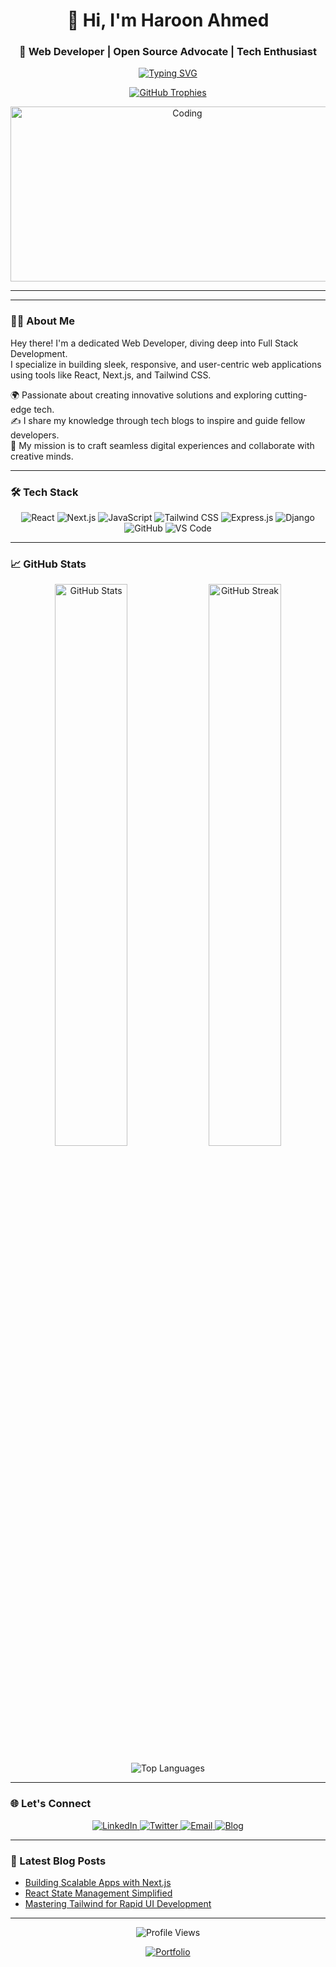 <h1 align="center">🚀 Hi, I'm Haroon Ahmed</h1>
<h3 align="center">🌟 Web Developer | Open Source Advocate | Tech Enthusiast</h3>

<p align="center">
  <a href="https://haroon-portfolio-new.vercel.app/" target="_blank">
    <img src="https://readme-typing-svg.demolab.com?font=Roboto+Mono&size=24&duration=3000&pause=800&color=00C4B4¢er=true&vCenter=true&width=450&lines=Frontend+Wizard;Open+Source+Contributor;Tech+Writer;Code+Craftsman" alt="Typing SVG" />
  </a>
</p>

<p align="center">
  <a href="https://haroon-portfolio-new.vercel.app/">
    <img src="https://github-profile-trophy.vercel.app/?username=haroonahmeddev&theme=dracula&row=1&column=6&margin-w=15&margin-h=15" alt="GitHub Trophies" />
  </a>
</p>

<p align="center">
  <img src="https://raw.githubusercontent.com/haroonahmeddev/haroonahmeddev/main/coding.gif" alt="Coding" width="550" height="280" />
</p>

---

---

### 👨‍💻 About Me

Hey there! I'm a dedicated Web Developer, diving deep into Full Stack Development.  
I specialize in building sleek, responsive, and user-centric web applications using tools like React, Next.js, and Tailwind CSS.  

🌍 Passionate about creating innovative solutions and exploring cutting-edge tech.  
✍️ I share my knowledge through tech blogs to inspire and guide fellow developers.  
🎯 My mission is to craft seamless digital experiences and collaborate with creative minds.

---

### 🛠 Tech Stack

<p align="center">
  <!-- Frontend -->
  <img src="https://img.shields.io/badge/React-20232A?style=for-the-badge&logo=react&logoColor=61DAFB" alt="React" />
  <img src="https://img.shields.io/badge/Next.js-000000?style=for-the-badge&logo=nextdotjs&logoColor=white" alt="Next.js" />
  <img src="https://img.shields.io/badge/JavaScript-F7DF1E?style=for-the-badge&logo=javascript&logoColor=black" alt="JavaScript" />
  <img src="https://img.shields.io/badge/Tailwind_CSS-06B6D4?style=for-the-badge&logo=tailwind-css&logoColor=white" alt="Tailwind CSS" />
  <!-- Backend -->
  <img src="https://img.shields.io/badge/Express.js-000000?style=for-the-badge&logo=express&logoColor=white" alt="Express.js" />
  <img src="https://img.shields.io/badge/Django-092E20?style=for-the-badge&logo=django&logoColor=white" alt="Django" />
  <!-- Tools -->
  <img src="https://img.shields.io/badge/GitHub-181717?style=for-the-badge&logo=github&logoColor=white" alt="GitHub" />
  <img src="https://img.shields.io/badge/VS_Code-007ACC?style=for-the-badge&logo=visualstudiocode&logoColor=white" alt="VS Code" />
</p>

---

### 📈 GitHub Stats

<p align="center">
  <img src="https://github-readme-stats.vercel.app/api?username=haroonahmeddev&show_icons=true&theme=dracula" alt="GitHub Stats" width="48%" />
  <img src="https://github-readme-streak-stats.herokuapp.com/?user=haroonahmeddev&theme=dracula" alt="GitHub Streak" width="48%" />
</p>

<p align="center">
  <img src="https://github-readme-stats.vercel.app/api/top-langs/?username=haroonahmeddev&layout=compact&theme=dracula" alt="Top Languages" />
</p>

---

### 🌐 Let's Connect

<p align="center">
  <a href="https://www.linkedin.com/in/haroon-ahmed-dev/">
    <img src="https://img.shields.io/badge/LinkedIn-0A66C2?style=for-the-badge&logo=linkedin&logoColor=white" alt="LinkedIn" />
  </a>
  <a href="https://www.twitter.com/haroondev007/">
    <img src="https://img.shields.io/badge/Twitter-1DA1F2?style=for-the-badge&logo=twitter&logoColor=white" alt="Twitter" />
  </a>
  <a href="mailto:haroonahmed@example.com">
    <img src="https://img.shields.io/badge/Email-EA4335?style=for-the-badge&logo=gmail&logoColor=white" alt="Email" />
  </a>
  <a href="https://blog.haroondev.vercel.app/">
    <img src="https://img.shields.io/badge/Blog-FF5722?style=for-the-badge&logo=hashnode&logoColor=white" alt="Blog" />
  </a>
</p>

---

### 📝 Latest Blog Posts
<!-- BLOG-POST-LIST:START -->
- [Building Scalable Apps with Next.js](https://blog.haroondev.vercel.app/post/nextjs-scalability)
- [React State Management Simplified](https://blog.haroondev.vercel.app/post/react-state)
- [Mastering Tailwind for Rapid UI Development](https://blog.haroondev.vercel.app/post/tailwind-guide)
<!-- BLOG-POST-LIST:END -->

---

<p align="center">
  <img src="https://komarev.com/ghpvc/?username=haroonahmeddev&label=Profile+Views&color=7B2CBF&style=flat-square" alt="Profile Views" />
</p>

<p align="center">
  <a href="https://haroon-portfolio-new.vercel.app/">
    <img src="https://img.shields.io/badge/Portfolio-%23000000.svg?style=for-the-badge&logo=vercel&logoColor=white" alt="Portfolio" />
  </a>
</p>
